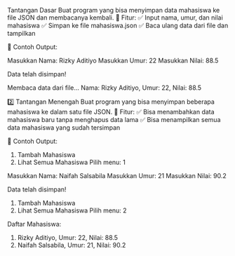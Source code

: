Tantangan Dasar
Buat program yang bisa menyimpan data mahasiswa ke file JSON dan membacanya kembali.
📌 Fitur:
✅ Input nama, umur, dan nilai mahasiswa
✅ Simpan ke file mahasiswa.json
✅ Baca ulang data dari file dan tampilkan

🔹 Contoh Output:

Masukkan Nama: Rizky Aditiyo
Masukkan Umur: 22
Masukkan Nilai: 88.5

Data telah disimpan!

Membaca data dari file...
Nama: Rizky Aditiyo, Umur: 22, Nilai: 88.5

2️⃣ Tantangan Menengah
Buat program yang bisa menyimpan beberapa mahasiswa ke dalam satu file JSON.
📌 Fitur:
✅ Bisa menambahkan data mahasiswa baru tanpa menghapus data lama
✅ Bisa menampilkan semua data mahasiswa yang sudah tersimpan

🔹 Contoh Output:


1. Tambah Mahasiswa
2. Lihat Semua Mahasiswa
Pilih menu: 1

Masukkan Nama: Naifah Salsabila
Masukkan Umur: 21
Masukkan Nilai: 90.2

Data telah disimpan!

1. Tambah Mahasiswa
2. Lihat Semua Mahasiswa
Pilih menu: 2

Daftar Mahasiswa:
1. Rizky Aditiyo, Umur: 22, Nilai: 88.5
2. Naifah Salsabila, Umur: 21, Nilai: 90.2